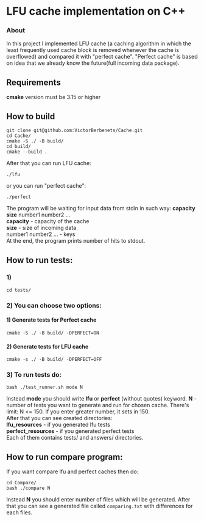 # LFU cache implementation on C++
### About
In this project I implemented LFU cache (a caching algorithm in which the least
frequently used cache block is removed whenever the cache is overflowed) and compared it with "perfect cache".
"Perfect cache" is based on idea that we already know the future(full 
incoming data package).
## Requirements
**cmake** version must be 3.15 or higher
## How to build
```
git clone git@github.com:VictorBerbenets/Cache.git
cd Cache/
cmake -S ./ -B build/
cd build/
cmake --build .
```
After that you can run LFU cache:

```
./lfu
```
or you can run "perfect cache":

```
./perfect
```
The program will be waiting for input data from stdin in such way:
**capacity** **size** number1 number2 ...  
**capacity** - capacity of the cache  
**size** - size of incoming data  
number1 number2 ... - keys  
At the end, the program prints number of hits to stdout.
## How to run tests:
### 1) 
```
cd tests/
```
### 2) You can choose two options:
#### 1) Generate tests for Perfect cache
```
cmake -S ./ -B build/ -DPERFECT=ON
```
#### 2) Generate tests for LFU cache
```
cmake -s ./ -B build/ -DPERFECT=OFF
```
### 3) To run tests do:
```
bash ./test_runner.sh mode N
```
Instead **mode** you should write **lfu** or **perfect** (without quotes) keyword. **N** - number of tests
you want to generate and run for chosen cache. There's limit: N <= 150. If you enter greater
number, it sets in 150.  
After that you can see created directories:  
**lfu_resources** - if you generated lfu tests  
**perfect_resources** - if you generated perfect tests  
Each of them contains tests/ and answers/ directories.
## How to run compare program:
If you want compare lfu and perfect caches then do:
```
cd Compare/
bash ./compare N
```
Instead **N** you should enter number of files which will be generated. After that you can see a generated file called
`comparing.txt` with differences for each files.

